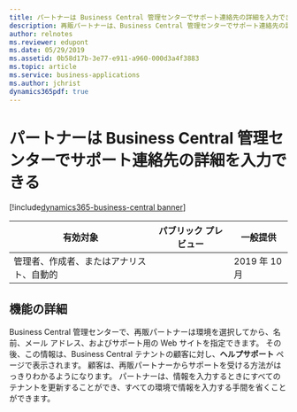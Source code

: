 ```yaml
---
title: パートナーは Business Central 管理センターでサポート連絡先の詳細を入力できる
description: 再販パートナーは、Business Central 管理センターでサポート連絡先の詳細を入力できるため、顧客は正しいサポート チャネルを確認できます。
author: relnotes
ms.reviewer: edupont
ms.date: 05/29/2019
ms.assetid: 0b58d17b-3e77-e911-a960-000d3a4f3883
ms.topic: article
ms.service: business-applications
ms.author: jchrist
dynamics365pdf: true
---
```

# パートナーは Business Central 管理センターでサポート連絡先の詳細を入力できる
[!include[dynamics365-business-central banner](../includes/dynamics365-business-central.md)]

| 有効対象    |  パブリック プレビュー | 一般提供 | 
| ---------- | ---------- |---------- |
|管理者、作成者、またはアナリスト、自動的|| 2019 年 10 月|






## 機能の詳細
<!--feature detail start -->
Business Central 管理センターで、再販パートナーは環境を選択してから、名前、メール アドレス、およびサポート用の Web サイトを指定できます。 その後、この情報は、Business Central テナントの顧客に対し、**ヘルプサポート** ページで表示されます。 顧客は、再販パートナーからサポートを受ける方法がはっきりわかるようになります。 パートナーは、情報を入力するときにすべてのテナントを更新することができ、すべての環境で情報を入力する手間を省くことができます。
<!--feature detail end -->










